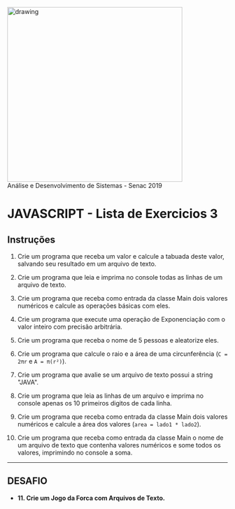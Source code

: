 <img src="https://www.ead.senac.br/arquivo/api/download/publico/1134" alt="drawing" width="400"/><br>
Análise e Desenvolvimento de Sistemas - Senac 2019
# JAVASCRIPT - Lista de Exercicios 3

## Instruções 
1. Crie um programa que receba um valor e calcule a tabuada deste valor, salvando seu resultado em um arquivo de texto.

2. Crie um programa que leia e imprima no console todas as linhas de um arquivo de texto.

3. Crie um programa que receba como entrada da classe Main dois valores numéricos e calcule as operações básicas com eles.

4. Crie um programa que execute uma operação de Exponenciação com o valor inteiro com precisão arbitrária.

5. Crie um programa que receba o nome de 5 pessoas e aleatorize eles.

6. Crie um programa que calcule o raio e a área de uma circunferência (`C = 2πr` e `A = π(r²)`).

7. Crie um programa que avalie se um arquivo de texto possui a string "JAVA".

8. Crie um programa que leia as linhas de um arquivo e imprima no console apenas os 10 primeiros digitos de cada linha.

9. Crie um programa que receba como entrada da classe Main dois valores numéricos e calcule a área dos valores (`area = lado1 * lado2`).

10. Crie um programa que receba como entrada da classe Main o nome de um arquivo de texto que contenha valores numéricos e some todos os valores, imprimindo no console a soma.
---
## DESAFIO

* **11. Crie um Jogo da Forca com Arquivos de Texto.**
